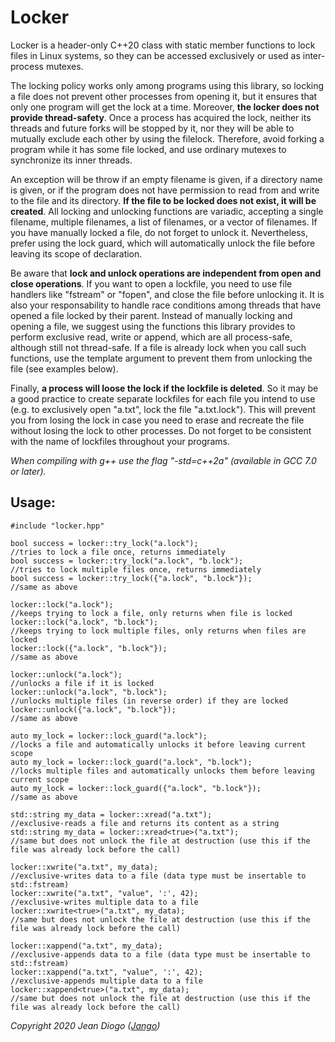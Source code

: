 # Locker

Locker is a header-only C++20 class with static member functions to lock files in Linux systems, so they can be accessed exclusively or used as inter-process mutexes.

The locking policy works only among programs using this library, so locking a file does not prevent other processes from opening it, but it ensures that only one program will get the lock at a time. Moreover, **the locker does not provide thread-safety**. Once a process has acquired the lock, neither its threads and future forks will be stopped by it, nor they will be able to mutually exclude each other by using the filelock. Therefore, avoid forking a program while it has some file locked, and use ordinary mutexes to synchronize its inner threads.

An exception will be throw if an empty filename is given, if a directory name is given, or if the program does not have permission to read from and write to the file and its directory. **If the file to be locked does not exist, it will be created**. All locking and unlocking functions are variadic, accepting a single filename, multiple filenames, a list of filenames, or a vector of filenames. If you have manually locked a file, do not forget to unlock it. Nevertheless, prefer using the lock guard, which will automatically unlock the file before leaving its scope of declaration.

Be aware that **lock and unlock operations are independent from open and close operations**. If you want to open a lockfile, you need to use file handlers like "fstream" or "fopen", and close the file before unlocking it. It is also your responsability to handle race conditions among threads that have opened a file locked by their parent. Instead of manually locking and opening a file, we suggest using the functions this library provides to perform exclusive read, write or append, which are all process-safe, although still not thread-safe. If a file is already lock when you call such functions, use the template argument to prevent them from unlocking the file (see examples below).

Finally, **a process will loose the lock if the lockfile is deleted**. So it may be a good practice to create separate lockfiles for each file you intend to use (e.g. to exclusively open "a.txt", lock the file "a.txt.lock"). This will prevent you from losing the lock in case you need to erase and recreate the file without losing the lock to other processes. Do not forget to be consistent with the name of lockfiles throughout your programs.

*When compiling with g++ use the flag "-std=c++2a" (available in GCC 7.0 or later).*

## Usage:

	#include "locker.hpp"
	
	bool success = locker::try_lock("a.lock");                         //tries to lock a file once, returns immediately
	bool success = locker::try_lock("a.lock", "b.lock");               //tries to lock multiple files once, returns immediately
	bool success = locker::try_lock({"a.lock", "b.lock"});             //same as above
	
	locker::lock("a.lock");                                            //keeps trying to lock a file, only returns when file is locked
	locker::lock("a.lock", "b.lock");                                  //keeps trying to lock multiple files, only returns when files are locked
	locker::lock({"a.lock", "b.lock"});                                //same as above
	
	locker::unlock("a.lock");                                          //unlocks a file if it is locked
	locker::unlock("a.lock", "b.lock");                                //unlocks multiple files (in reverse order) if they are locked
	locker::unlock({"a.lock", "b.lock"});                              //same as above
	
	auto my_lock = locker::lock_guard("a.lock");                       //locks a file and automatically unlocks it before leaving current scope
	auto my_lock = locker::lock_guard("a.lock", "b.lock");             //locks multiple files and automatically unlocks them before leaving current scope
	auto my_lock = locker::lock_guard({"a.lock", "b.lock"});           //same as above
	
	std::string my_data = locker::xread("a.txt");                      //exclusive-reads a file and returns its content as a string
	std::string my_data = locker::xread<true>("a.txt");                //same but does not unlock the file at destruction (use this if the file was already lock before the call)
	
	locker::xwrite("a.txt", my_data);                                  //exclusive-writes data to a file (data type must be insertable to std::fstream)
	locker::xwrite("a.txt", "value", ':', 42);                         //exclusive-writes multiple data to a file
	locker::xwrite<true>("a.txt", my_data);                            //same but does not unlock the file at destruction (use this if the file was already lock before the call)
	
	locker::xappend("a.txt", my_data);                                 //exclusive-appends data to a file (data type must be insertable to std::fstream)
	locker::xappend("a.txt", "value", ':', 42);                        //exclusive-appends multiple data to a file
	locker::xappend<true>("a.txt", my_data);                           //same but does not unlock the file at destruction (use this if the file was already lock before the call)

*Copyright 2020 Jean Diogo ([Jango](mailto:jeandiogo@gmail.com))*

